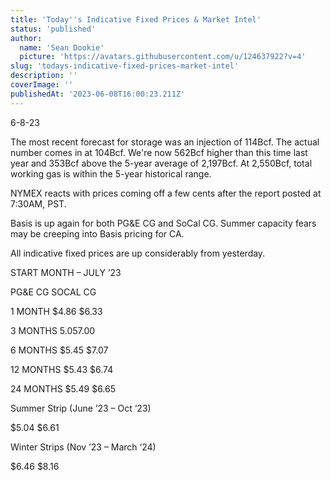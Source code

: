 ```yaml
---
title: 'Today''s Indicative Fixed Prices & Market Intel'
status: 'published'
author:
  name: 'Sean Dookie'
  picture: 'https://avatars.githubusercontent.com/u/124637922?v=4'
slug: 'todays-indicative-fixed-prices-market-intel'
description: ''
coverImage: ''
publishedAt: '2023-06-08T16:00:23.211Z'
---
```


6-8-23

The most recent forecast for storage was an injection of 114Bcf. The actual number comes in at 104Bcf. We're now 562Bcf higher than this time last year and 353Bcf above the 5-year average of 2,197Bcf. At 2,550Bcf, total working gas is within the 5-year historical range.

NYMEX reacts with prices coming off a few cents after the report posted at 7:30AM, PST.

Basis is up again for both PG&E CG and SoCal CG. Summer capacity fears may be creeping into Basis pricing for CA.

All indicative fixed prices are up considerably from yesterday.

START MONTH – JULY ’23

PG&E CG SOCAL CG

1 MONTH $4.86 $6.33

3 MONTHS $5.05 $7.00

6 MONTHS $5.45 $7.07

12 MONTHS $5.43 $6.74

24 MONTHS $5.49 $6.65

Summer Strip (June ’23 – Oct ‘23)

$5.04 $6.61

Winter Strips (Nov ’23 – March ‘24)

$6.46 $8.16

